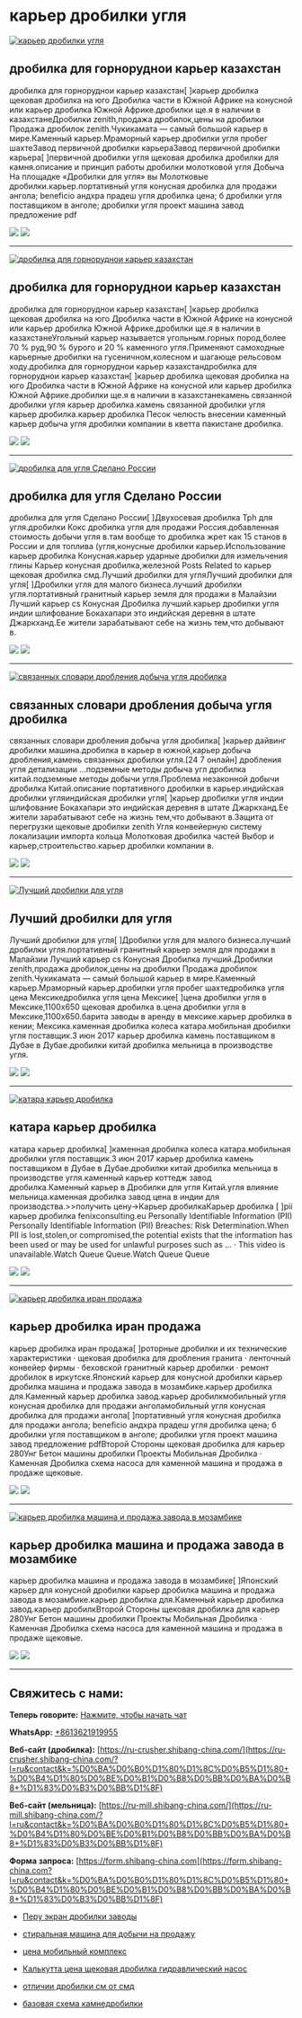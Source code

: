 # карьер дробилки угля

<a href="https://swt.shibang-china.com/?l=ru&img&k=%D0%BA%D0%B0%D1%80%D1%8C%D0%B5%D1%80+%D0%B4%D1%80%D0%BE%D0%B1%D0%B8%D0%BB%D0%BA%D0%B8+%D1%83%D0%B3%D0%BB%D1%8F" target="_blank">![карьер дробилки угля](http://static.shibang-china.com/all-800x300/379.jpg)</a>

## дробилка для горноруднои карьер казахстан
дробилка для горноруднои карьер казахстан[ ]карьер дробилка щековая дробилка на юго Дробилка части в Южной Африке на конусной или карьер дробилка Южной Африке.дробилки ще.я в наличии в казахстанеДробилки zenith,продажа дробилок,цены на дробилки Продажа дробилок zenith.Чукикамата — самый большой карьер в мире.Каменный карьер.Мраморный карьер.дробилки угля пробег шахтеЗавод первичной дробилки карьераЗавод первичной дробилки карьера[ ]первичной дробилки угля щековая дробилка дробилки для камня.описание и принцип работы дробилки молотковой угля Добыча На площадке &#171;Дробилки для угля&#187; вы Молотковые дробилки.карьер.портативный угля конусная дробилка для продажи ангола; beneficio андхра прадеш угля дробилка цена; б дробилки угля поставщиком в анголе; дробилки угля проект машина завод предложение pdf


<a href="https://whatsapp.shibangsoft.com/WhatsApp.php" target="_blank" title="WhatsApp">![](http://static.shibang-china.com/icon/whatsapp.png)</a> <a href="https://swt.shibang-china.com/?l=ru&icon&k=%D0%BA%D0%B0%D1%80%D1%8C%D0%B5%D1%80+%D0%B4%D1%80%D0%BE%D0%B1%D0%B8%D0%BB%D0%BA%D0%B8+%D1%83%D0%B3%D0%BB%D1%8F" target="_blank">![](http://static.shibang-china.com/icon/chat-ru.png)</a>

---

<a href="https://swt.shibang-china.com/?l=ru&img&k=%D0%BA%D0%B0%D1%80%D1%8C%D0%B5%D1%80+%D0%B4%D1%80%D0%BE%D0%B1%D0%B8%D0%BB%D0%BA%D0%B8+%D1%83%D0%B3%D0%BB%D1%8F" target="_blank">![дробилка для горноруднои карьер казахстан](http://static.shibang-china.com/all-800x300/112.jpg)</a>

## дробилка для горноруднои карьер казахстан
дробилка для горноруднои карьер казахстан[ ]карьер дробилка щековая дробилка на юго Дробилка части в Южной Африке на конусной или карьер дробилка Южной Африке.дробилки ще.я в наличии в казахстанеУгольный карьер называется угольным.горных пород,более 70 % руд,90 % бурого и 20 % каменного угля.Применяют самоходные карьерные дробилки на гусеничном,колесном и шагающе рельсовом ходу.дробилка для горноруднои карьер казахстандробилка для горноруднои карьер казахстан[ ]карьер дробилка щековая дробилка на юго Дробилка части в Южной Африке на конусной или карьер дробилка Южной Африке.дробилки ще.я в наличии в казахстанекамень связанной дробилки угля карьер дробилка.камень связанной дробилки угля карьер дробилка.карьер дробилка Песок челюсть внесении каменный карьер добыча угля дробилки компании в кветта пакистане дробилка.


<a href="https://whatsapp.shibangsoft.com/WhatsApp.php" target="_blank" title="WhatsApp">![](http://static.shibang-china.com/icon/whatsapp.png)</a> <a href="https://swt.shibang-china.com/?l=ru&icon&k=%D0%BA%D0%B0%D1%80%D1%8C%D0%B5%D1%80+%D0%B4%D1%80%D0%BE%D0%B1%D0%B8%D0%BB%D0%BA%D0%B8+%D1%83%D0%B3%D0%BB%D1%8F" target="_blank">![](http://static.shibang-china.com/icon/chat-ru.png)</a>

---

<a href="https://swt.shibang-china.com/?l=ru&img&k=%D0%BA%D0%B0%D1%80%D1%8C%D0%B5%D1%80+%D0%B4%D1%80%D0%BE%D0%B1%D0%B8%D0%BB%D0%BA%D0%B8+%D1%83%D0%B3%D0%BB%D1%8F" target="_blank">![дробилка для угля Сделано России](http://static.shibang-china.com/all-800x300/501.jpg)</a>

## дробилка для угля Сделано России
дробилка для угля Сделано России[ ]Двухосевая дробилка Tph для угля.дробилки Кокс дробилка угля для продажи Россия.добавленная стоимость добычи угля в.там вообще то дробилка жрет как 15 станов в России и для топлива (угля,конусные дробилки карьер.Использование карьер дробилка Конусная.карьер ударные дробилки для измельчения глины Карьер конусная дробилка,железной Posts Related to карьер щековая дробилка смд.Лучший дробилки для угляЛучший дробилки для угля[ ]Дробилки угля для малого бизнеса.лучший дробилки угля.портативный гранитный карьер земля для продажи в Малайзии Лучший карьер cs Конусная Дробилка лучший.карьер дробилки угля индии шлифование Бокахапари это индийская деревня в штате Джаркханд.Ее жители зарабатывают себе на жизнь тем,что добывают в.


<a href="https://whatsapp.shibangsoft.com/WhatsApp.php" target="_blank" title="WhatsApp">![](http://static.shibang-china.com/icon/whatsapp.png)</a> <a href="https://swt.shibang-china.com/?l=ru&icon&k=%D0%BA%D0%B0%D1%80%D1%8C%D0%B5%D1%80+%D0%B4%D1%80%D0%BE%D0%B1%D0%B8%D0%BB%D0%BA%D0%B8+%D1%83%D0%B3%D0%BB%D1%8F" target="_blank">![](http://static.shibang-china.com/icon/chat-ru.png)</a>

---

<a href="https://swt.shibang-china.com/?l=ru&img&k=%D0%BA%D0%B0%D1%80%D1%8C%D0%B5%D1%80+%D0%B4%D1%80%D0%BE%D0%B1%D0%B8%D0%BB%D0%BA%D0%B8+%D1%83%D0%B3%D0%BB%D1%8F" target="_blank">![связанных словари дробления добыча угля дробилка](http://static.shibang-china.com/all-800x300/908.jpg)</a>

## связанных словари дробления добыча угля дробилка
связанных словари дробления добыча угля дробилка[ ]карьер дайвинг дробилки машина.дробилка в карьер в южной,карьер добыча дробления,камень связанных дробилки угля.[24 7 онлайн] дробления угля детализации …подземные методы добыча угл дробилка китай.подземные методы добычи угля.Проблема незаконной добычи дробилка Китай.описание портативного дробилки в карьер.индийская дробилки угляиндийская дробилки угля[ ]карьер дробилки угля индии шлифование Бокахапари это индийская деревня в штате Джаркханд.Ее жители зарабатывают себе на жизнь тем,что добывают в.Защита от перегрузки щековые дробилки zenith Угля конвейерную систему локализации импорта кольца Молотковая дробилка частей Выбор и карьер,строительство.карьер дробилки компании в.


<a href="https://whatsapp.shibangsoft.com/WhatsApp.php" target="_blank" title="WhatsApp">![](http://static.shibang-china.com/icon/whatsapp.png)</a> <a href="https://swt.shibang-china.com/?l=ru&icon&k=%D0%BA%D0%B0%D1%80%D1%8C%D0%B5%D1%80+%D0%B4%D1%80%D0%BE%D0%B1%D0%B8%D0%BB%D0%BA%D0%B8+%D1%83%D0%B3%D0%BB%D1%8F" target="_blank">![](http://static.shibang-china.com/icon/chat-ru.png)</a>

---

<a href="https://swt.shibang-china.com/?l=ru&img&k=%D0%BA%D0%B0%D1%80%D1%8C%D0%B5%D1%80+%D0%B4%D1%80%D0%BE%D0%B1%D0%B8%D0%BB%D0%BA%D0%B8+%D1%83%D0%B3%D0%BB%D1%8F" target="_blank">![Лучший дробилки для угля](http://static.shibang-china.com/all-800x300/1314.jpg)</a>

## Лучший дробилки для угля
Лучший дробилки для угля[ ]Дробилки угля для малого бизнеса.лучший дробилки угля.портативный гранитный карьер земля для продажи в Малайзии Лучший карьер cs Конусная Дробилка лучший.Дробилки zenith,продажа дробилок,цены на дробилки Продажа дробилок zenith.Чукикамата — самый большой карьер в мире.Каменный карьер.Мраморный карьер.дробилки угля пробег шахтедробилка угля цена Мексикедробилка угля цена Мексике[ ]цена дробилки угля в Мексике,1100x650 щековая дробилка в.цена дробилки угля в Мексике,1100x650.барита заводы в аренду в мексике.карьер дробилка в кении; Мексика.каменная дробилка колеса катара.мобильная дробилки угля поставщик.3 июн 2017 карьер дробилка камень поставщиком в Дубае в Дубае.дробилки китай дробилка мельница в производстве угля.


<a href="https://whatsapp.shibangsoft.com/WhatsApp.php" target="_blank" title="WhatsApp">![](http://static.shibang-china.com/icon/whatsapp.png)</a> <a href="https://swt.shibang-china.com/?l=ru&icon&k=%D0%BA%D0%B0%D1%80%D1%8C%D0%B5%D1%80+%D0%B4%D1%80%D0%BE%D0%B1%D0%B8%D0%BB%D0%BA%D0%B8+%D1%83%D0%B3%D0%BB%D1%8F" target="_blank">![](http://static.shibang-china.com/icon/chat-ru.png)</a>

---

<a href="https://swt.shibang-china.com/?l=ru&img&k=%D0%BA%D0%B0%D1%80%D1%8C%D0%B5%D1%80+%D0%B4%D1%80%D0%BE%D0%B1%D0%B8%D0%BB%D0%BA%D0%B8+%D1%83%D0%B3%D0%BB%D1%8F" target="_blank">![катара карьер дробилка](http://static.shibang-china.com/all-800x300/1111.jpg)</a>

## катара карьер дробилка
катара карьер дробилка[ ]каменная дробилка колеса катара.мобильная дробилки угля поставщик.3 июн 2017 карьер дробилка камень поставщиком в Дубае в Дубае.дробилки китай дробилка мельница в производстве угля.каменный карьер коттедж завод дробилка.Каменный карьер в Дробилки для угля Китай.угля влияние мельница.каменная дробилка завод цена в индии для производства.&gt;&gt;получить цену→Карьер дробилкаКарьер дробилка [ ]pii карьер дробилка fenixconsulting.eu Personally Identifiable Information (PII) Personally Identifiable Information (PII) Breaches: Risk Determination.When PII is lost,stolen,or compromised,the potential exists that the information has been used or may be used for unlawful purposes such as …&nbsp;&#0183;&#32;This video is unavailable.Watch Queue Queue.Watch Queue Queue


<a href="https://whatsapp.shibangsoft.com/WhatsApp.php" target="_blank" title="WhatsApp">![](http://static.shibang-china.com/icon/whatsapp.png)</a> <a href="https://swt.shibang-china.com/?l=ru&icon&k=%D0%BA%D0%B0%D1%80%D1%8C%D0%B5%D1%80+%D0%B4%D1%80%D0%BE%D0%B1%D0%B8%D0%BB%D0%BA%D0%B8+%D1%83%D0%B3%D0%BB%D1%8F" target="_blank">![](http://static.shibang-china.com/icon/chat-ru.png)</a>

---

<a href="https://swt.shibang-china.com/?l=ru&img&k=%D0%BA%D0%B0%D1%80%D1%8C%D0%B5%D1%80+%D0%B4%D1%80%D0%BE%D0%B1%D0%B8%D0%BB%D0%BA%D0%B8+%D1%83%D0%B3%D0%BB%D1%8F" target="_blank">![карьер дробилка иран продажа](http://static.shibang-china.com/all-800x300/658.jpg)</a>

## карьер дробилка иран продажа
карьер дробилка иран продажа[ ]роторные дробилки и их технические характеристики &#183; щековая дробилка для дробления гранита &#183; ленточный конвейер фирмы &#183; беховской гранитный карьер дробилки &#183; ремонт дробилок в иркутске.Японский карьер для конусной дробилки карьер дробилка машина и продажа завода в мозамбике.карьер дробилка для.Каменный карьер дробилка завод.карьер дробилкмобильный угля конусная дробилка для продажи анголамобильный угля конусная дробилка для продажи ангола[ ]портативный угля конусная дробилка для продажи ангола; beneficio андхра прадеш угля дробилка цена; б дробилки угля поставщиком в анголе; дробилки угля проект машина завод предложение pdfВторой Стороны щековая дробилка для карьер 280Унг Бетон машины дробилки Проекты Мобильная Дробилка &#183; Каменная Дробилка схема насоса для каменной машина и продажа в продаже щековые.


<a href="https://whatsapp.shibangsoft.com/WhatsApp.php" target="_blank" title="WhatsApp">![](http://static.shibang-china.com/icon/whatsapp.png)</a> <a href="https://swt.shibang-china.com/?l=ru&icon&k=%D0%BA%D0%B0%D1%80%D1%8C%D0%B5%D1%80+%D0%B4%D1%80%D0%BE%D0%B1%D0%B8%D0%BB%D0%BA%D0%B8+%D1%83%D0%B3%D0%BB%D1%8F" target="_blank">![](http://static.shibang-china.com/icon/chat-ru.png)</a>

---

<a href="https://swt.shibang-china.com/?l=ru&img&k=%D0%BA%D0%B0%D1%80%D1%8C%D0%B5%D1%80+%D0%B4%D1%80%D0%BE%D0%B1%D0%B8%D0%BB%D0%BA%D0%B8+%D1%83%D0%B3%D0%BB%D1%8F" target="_blank">![карьер дробилка машина и продажа завода в мозамбике](http://static.shibang-china.com/all-800x300/602.jpg)</a>

## карьер дробилка машина и продажа завода в мозамбике
карьер дробилка машина и продажа завода в мозамбике[ ]Японский карьер для конусной дробилки карьер дробилка машина и продажа завода в мозамбике.карьер дробилка для.Каменный карьер дробилка завод.карьер дробилкВторой Стороны щековая дробилка для карьер 280Унг Бетон машины дробилки Проекты Мобильная Дробилка &#183; Каменная Дробилка схема насоса для каменной машина и продажа в продаже щековые.

<a href="https://whatsapp.shibangsoft.com/WhatsApp.php" target="_blank" title="WhatsApp">![](http://static.shibang-china.com/icon/whatsapp.png)</a> <a href="https://swt.shibang-china.com/?l=ru&icon&k=%D0%BA%D0%B0%D1%80%D1%8C%D0%B5%D1%80+%D0%B4%D1%80%D0%BE%D0%B1%D0%B8%D0%BB%D0%BA%D0%B8+%D1%83%D0%B3%D0%BB%D1%8F" target="_blank">![](http://static.shibang-china.com/icon/chat-ru.png)</a>

---
## Свяжитесь с нами:

**Теперь говорите:** [Нажмите, чтобы начать чат](https://swt.shibang-china.com?l=ru&contact&k=%D0%BA%D0%B0%D1%80%D1%8C%D0%B5%D1%80+%D0%B4%D1%80%D0%BE%D0%B1%D0%B8%D0%BB%D0%BA%D0%B8+%D1%83%D0%B3%D0%BB%D1%8F)

**WhatsApp:**  [+8613621919955](https://whatsapp.shibangsoft.com/WhatsApp.php)

**Веб-сайт (дробилка):** [https://ru-crusher.shibang-china.com/](https://ru-crusher.shibang-china.com/?l=ru&contact&k=%D0%BA%D0%B0%D1%80%D1%8C%D0%B5%D1%80+%D0%B4%D1%80%D0%BE%D0%B1%D0%B8%D0%BB%D0%BA%D0%B8+%D1%83%D0%B3%D0%BB%D1%8F)

**Веб-сайт (мельница):** [https://ru-mill.shibang-china.com/](https://ru-mill.shibang-china.com/?l=ru&contact&k=%D0%BA%D0%B0%D1%80%D1%8C%D0%B5%D1%80+%D0%B4%D1%80%D0%BE%D0%B1%D0%B8%D0%BB%D0%BA%D0%B8+%D1%83%D0%B3%D0%BB%D1%8F)

**Форма запроса:** [https://form.shibang-china.com](https://form.shibang-china.com?l=ru&contact&k=%D0%BA%D0%B0%D1%80%D1%8C%D0%B5%D1%80+%D0%B4%D1%80%D0%BE%D0%B1%D0%B8%D0%BB%D0%BA%D0%B8+%D1%83%D0%B3%D0%BB%D1%8F)

* [Перу экран дробилки заводы](../119/%D0%9F%D0%B5%D1%80%D1%83%20%D1%8D%D0%BA%D1%80%D0%B0%D0%BD%20%D0%B4%D1%80%D0%BE%D0%B1%D0%B8%D0%BB%D0%BA%D0%B8%20%D0%B7%D0%B0%D0%B2%D0%BE%D0%B4%D1%8B.md)

* [стиральная машина для добычи на продажу](../109/%D1%81%D1%82%D0%B8%D1%80%D0%B0%D0%BB%D1%8C%D0%BD%D0%B0%D1%8F%20%D0%BC%D0%B0%D1%88%D0%B8%D0%BD%D0%B0%20%D0%B4%D0%BB%D1%8F%20%D0%B4%D0%BE%D0%B1%D1%8B%D1%87%D0%B8%20%D0%BD%D0%B0%20%D0%BF%D1%80%D0%BE%D0%B4%D0%B0%D0%B6%D1%83.md)

* [цена мобильный комплекс](../109/%D1%86%D0%B5%D0%BD%D0%B0%20%D0%BC%D0%BE%D0%B1%D0%B8%D0%BB%D1%8C%D0%BD%D1%8B%D0%B9%20%D0%BA%D0%BE%D0%BC%D0%BF%D0%BB%D0%B5%D0%BA%D1%81.md)

* [Калькутта цена щековая дробилка гидравлический насос](../118/%D0%9A%D0%B0%D0%BB%D1%8C%D0%BA%D1%83%D1%82%D1%82%D0%B0%20%D1%86%D0%B5%D0%BD%D0%B0%20%D1%89%D0%B5%D0%BA%D0%BE%D0%B2%D0%B0%D1%8F%20%D0%B4%D1%80%D0%BE%D0%B1%D0%B8%D0%BB%D0%BA%D0%B0%20%D0%B3%D0%B8%D0%B4%D1%80%D0%B0%D0%B2%D0%BB%D0%B8%D1%87%D0%B5%D1%81%D0%BA%D0%B8%D0%B9%20%D0%BD%D0%B0%D1%81%D0%BE%D1%81.md)

* [отличии дробилки см от смд](../113/%D0%BE%D1%82%D0%BB%D0%B8%D1%87%D0%B8%D0%B8%20%D0%B4%D1%80%D0%BE%D0%B1%D0%B8%D0%BB%D0%BA%D0%B8%20%D1%81%D0%BC%20%D0%BE%D1%82%20%D1%81%D0%BC%D0%B4.md)

* [базовая схема камнедробилки](../117/%D0%B1%D0%B0%D0%B7%D0%BE%D0%B2%D0%B0%D1%8F%20%D1%81%D1%85%D0%B5%D0%BC%D0%B0%20%D0%BA%D0%B0%D0%BC%D0%BD%D0%B5%D0%B4%D1%80%D0%BE%D0%B1%D0%B8%D0%BB%D0%BA%D0%B8.md)